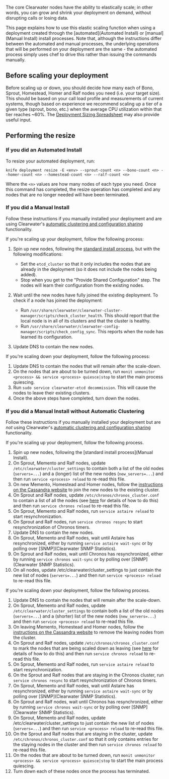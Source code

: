 The core Clearwater nodes have the ability to elastically scale; in other words, you can grow and shrink your deployment on demand, without disrupting calls or losing data.

This page explains how to use this elastic scaling function when using a deployment created through the [automated](Automated Install) or [manual](Manual Install) install processes.  Note that, although the instructions differ between the automated and manual processes, the underlying operations that will be performed on your deployment are the same - the automated process simply uses chef to drive this rather than issuing the commands manually.

## Before scaling your deployment

Before scaling up or down, you should decide how many each of Bono, Sprout, Homestead, Homer and Ralf nodes you need (i.e. your target size). This should be based on your call load profile and measurements of current systems, though based on experience we recommend scaling up a tier of a given type (sprout, bono, etc.) when the average CPU utilization within that tier reaches ~60%. The [Deployment Sizing Spreadsheet](http://www.projectclearwater.org/technical/clearwater-performance/) may also provide useful input.

## Performing the resize

### If you did an Automated Install

To resize your automated deployment, run:

    knife deployment resize -E <env> --sprout-count <n> --bono-count <n> --homer-count <n> --homestead-count <n> --ralf-count <n>

Where the `<n>` values are how many nodes of each type you need.  Once this command has completed, the resize operation has completed and any nodes that are no longer needed will have been terminated.

### If you did a Manual Install

Follow these instructions if you manually installed your deployment and are using Clearwater's [automatic clustering and configuration sharing](Automatic_Clustering_Config_Sharing) functionality.

If you're scaling up your deployment, follow the following process:

1.  Spin up new nodes, following the [standard install process](Manual_Install), but with the following modifications:

    * Set the `etcd_cluster` so that it only includes the nodes that are already in the deployment (so it does not include the nodes being added).
    * Stop when you get to the "Provide Shared Configuration" step. The nodes will learn their configuration from the existing nodes.

2.  Wait until the new nodes have fully joined the existing deployment. To check if a node has joined the deployment:

    * Run `/usr/share/clearwater/clearwater-cluster-manager/scripts/check_cluster_health`. This should report that the local node is in all of its clusters and that the cluster is healthy.
    * Run `/usr/share/clearwater/clearwater-config-manager/scripts/check_config_sync`. This reports when the node has learned its configuration.

3.  Update DNS to contain the new nodes.

If you're scaling down your deployment, follow the following process:

1.  Update DNS to contain the nodes that will remain after the scale-down.
2.  On the nodes that are about to be turned down, run `monit unmonitor <process> && service <process> quiesce|stop` to start the main process quiescing.
3.  Run `sudo service clearwater-etcd decommission`. This will cause the nodes to leave their existing clusters.
4.  Once the above steps have completed, turn down the nodes.

### If you did a Manual Install without Automatic Clustering

Follow these instructions if you manually installed your deployment but are *not* using Clearwater's [automatic clustering and configuration sharing](Automatic_Clustering_Config_Sharing) functionality.

If you're scaling up your deployment, follow the following process.

1.  Spin up new nodes, following the [standard install process](Manual Install).
2.  On Sprout, Memento and Ralf nodes, update `/etc/clearwater/cluster_settings` to contain both a list of the old nodes (`servers=...`) and a (longer) list of the new nodes (`new_servers=...`) and then run `service <process> reload` to re-read this file.
3.  On new Memento, Homestead and Homer nodes, follow the [instructions on the Cassandra website](http://www.datastax.com/documentation/cassandra/1.2/cassandra/operations/ops_add_node_to_cluster_t.html) to join the new nodes to the existing cluster.
4.  On Sprout and Ralf nodes, update `/etc/chronos/chronos_cluster.conf` to contain a list of all the nodes (see [here](https://github.com/Metaswitch/chronos/blob/dev/doc/clustering.md) for details of how to do this) and then run `service chronos reload` to re-read this file.
5.  On Sprout, Memento and Ralf nodes, run `service astaire reload` to start resynchronization.
6.  On Sprout and Ralf nodes, run `service chronos resync` to start resynchronization of Chronos timers.
7.  Update DNS to contain the new nodes.
8.  On Sprout, Memento and Ralf nodes, wait until Astaire has resynchronized, either by running `service astaire wait-sync` or by polling over [SNMP](Clearwater SNMP Statistics).
9.  On Sprout and Ralf nodes, wait until Chronos has resynchronized, either by running `service chronos wait-sync` or by polling over [SNMP](Clearwater SNMP Statistics).
10.  On all nodes, update /etc/clearwater/cluster_settings to just contain the new list of nodes (`servers=...`) and then run `service <process> reload` to re-read this file.

If you're scaling down your deployment, follow the following process.

1.  Update DNS to contain the nodes that will remain after the scale-down.
2.  On Sprout, Memento and Ralf nodes, update `/etc/clearwater/cluster_settings` to contain both a list of the old nodes (`servers=...`) and a (shorter) list of the new nodes (`new_servers=...`) and then run `service <process> reload` to re-read this file.
3.  On leaving Memento, Homestead and Homer nodes, follow the [instructions on the Cassandra website](http://www.datastax.com/documentation/cassandra/1.2/cassandra/operations/ops_remove_node_t.html) to remove the leaving nodes from the cluster.
4.  On Sprout and Ralf nodes, update `/etc/chronos/chronos_cluster.conf` to mark the nodes that are being scaled down as leaving (see [here](https://github.com/Metaswitch/chronos/blob/dev/doc/clustering.md) for details of how to do this) and then run `service chronos reload` to re-read this file.
5.  On Sprout, Memento and Ralf nodes, run `service astaire reload` to start resynchronization.
6.  On the Sprout and Ralf nodes that are staying in the Chronos cluster, run `service chronos resync` to start resynchronization of Chronos timers.
7.  On Sprout, Memento and Ralf nodes, wait until Astaire has resynchronized, either by running `service astaire wait-sync` or by polling over [SNMP](Clearwater SNMP Statistics).
8.  On Sprout and Ralf nodes, wait until Chronos has resynchronized, either by running `service chronos wait-sync` or by polling over [SNMP](Clearwater SNMP Statistics).
9.  On Sprout, Memento and Ralf nodes, update /etc/clearwater/cluster_settings to just contain the new list of nodes (`servers=...`) and then run `service <process> reload` to re-read this file.
10.  On the Sprout and Ralf nodes that are staying in the cluster, update `/etc/chronos/chronos_cluster.conf` so that it only contains entries for the staying nodes in the cluster and then run `service chronos reload` to re-read this file.
11.  On the nodes that are about to be turned down, run `monit unmonitor <process> && service <process> quiesce|stop` to start the main process quiescing.
12.  Turn down each of these nodes once the process has terminated.
